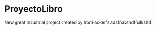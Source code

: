 ProyectoLibro
=============

New great Industrial project created by IronHacker's
adsfñakshdfñalkshd

